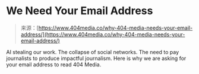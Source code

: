<!--yml
category: 未分类
date: 2024-05-27 15:12:27
-->

# We Need Your Email Address

> 来源：[https://www.404media.co/why-404-media-needs-your-email-address/](https://www.404media.co/why-404-media-needs-your-email-address/)

AI stealing our work. The collapse of social networks. The need to pay journalists to produce impactful journalism. Here is why we are asking for your email address to read 404 Media.